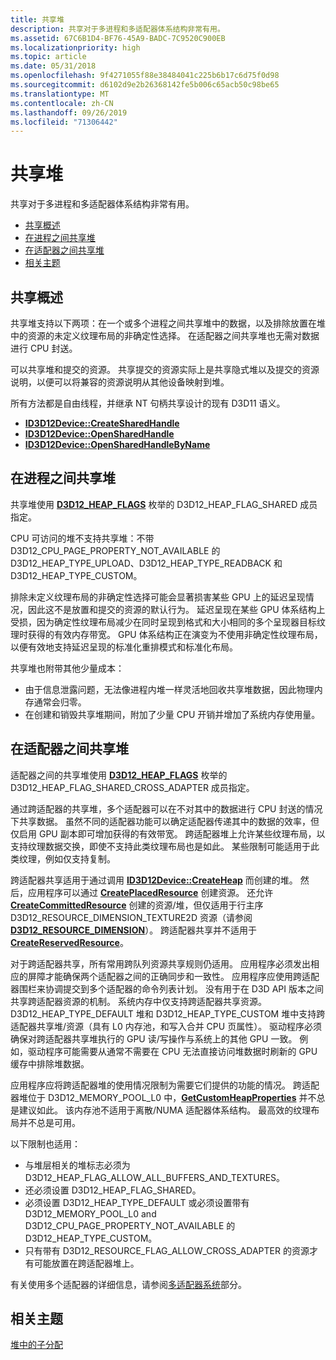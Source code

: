 ```yaml
---
title: 共享堆
description: 共享对于多进程和多适配器体系结构非常有用。
ms.assetid: 67C6B1D4-BF76-45A9-BADC-7C9520C900EB
ms.localizationpriority: high
ms.topic: article
ms.date: 05/31/2018
ms.openlocfilehash: 9f4271055f88e38484041c225b6b17c6d75f0d98
ms.sourcegitcommit: d6102d9e2b26368142fe5b006c65acb50c98be65
ms.translationtype: MT
ms.contentlocale: zh-CN
ms.lasthandoff: 09/26/2019
ms.locfileid: "71306442"
---
```

# <a name="shared-heaps"></a>共享堆

共享对于多进程和多适配器体系结构非常有用。

-   [共享概述](#sharing-overview)
-   [在进程之间共享堆](#sharing-heaps-across-processes)
-   [在适配器之间共享堆](#sharing-heaps-across-adapters)
-   [相关主题](#related-topics)

## <a name="sharing-overview"></a>共享概述

共享堆支持以下两项：在一个或多个进程之间共享堆中的数据，以及排除放置在堆中的资源的未定义纹理布局的非确定性选择。 在适配器之间共享堆也无需对数据进行 CPU 封送。

可以共享堆和提交的资源。 共享提交的资源实际上是共享隐式堆以及提交的资源说明，以便可以将兼容的资源说明从其他设备映射到堆。

所有方法都是自由线程，并继承 NT 句柄共享设计的现有 D3D11 语义。

-   [**ID3D12Device::CreateSharedHandle**](/windows/win32/api/d3d12/nf-d3d12-id3d12device-createsharedhandle)
-   [**ID3D12Device::OpenSharedHandle**](/windows/win32/api/d3d12/nf-d3d12-id3d12device-opensharedhandle)
-   [**ID3D12Device::OpenSharedHandleByName**](/windows/win32/api/d3d12/nf-d3d12-id3d12device-opensharedhandlebyname)

## <a name="sharing-heaps-across-processes"></a>在进程之间共享堆

共享堆使用 [**D3D12\_HEAP\_FLAGS**](/windows/win32/api/d3d12/ne-d3d12-d3d12_heap_flags) 枚举的 D3D12\_HEAP\_FLAG\_SHARED 成员指定。

CPU 可访问的堆不支持共享堆：不带 D3D12\_CPU\_PAGE\_PROPERTY\_NOT\_AVAILABLE 的 D3D12\_HEAP\_TYPE\_UPLOAD、D3D12\_HEAP\_TYPE\_READBACK 和 D3D12\_HEAP\_TYPE\_CUSTOM。

排除未定义纹理布局的非确定性选择可能会显著损害某些 GPU 上的延迟呈现情况，因此这不是放置和提交的资源的默认行为。 延迟呈现在某些 GPU 体系结构上受损，因为确定性纹理布局减少在同时呈现到格式和大小相同的多个呈现器目标纹理时获得的有效内存带宽。 GPU 体系结构正在演变为不使用非确定性纹理布局，以便有效地支持延迟呈现的标准化重排模式和标准化布局。

共享堆也附带其他少量成本：

-   由于信息泄露问题，无法像进程内堆一样灵活地回收共享堆数据，因此物理内存通常会归零。
-   在创建和销毁共享堆期间，附加了少量 CPU 开销并增加了系统内存使用量。

## <a name="sharing-heaps-across-adapters"></a>在适配器之间共享堆

适配器之间的共享堆使用 [**D3D12\_HEAP\_FLAGS**](/windows/win32/api/d3d12/ne-d3d12-d3d12_heap_flags) 枚举的 D3D12\_HEAP\_FLAG\_SHARED\_CROSS\_ADAPTER 成员指定。

通过跨适配器的共享堆，多个适配器可以在不对其中的数据进行 CPU 封送的情况下共享数据。 虽然不同的适配器功能可以确定适配器传递其中的数据的效率，但仅启用 GPU 副本即可增加获得的有效带宽。 跨适配器堆上允许某些纹理布局，以支持纹理数据交换，即使不支持此类纹理布局也是如此。 某些限制可能适用于此类纹理，例如仅支持复制。

跨适配器共享适用于通过调用 [**ID3D12Device::CreateHeap**](/windows/win32/api/d3d12/nf-d3d12-id3d12device-createheap) 而创建的堆。 然后，应用程序可以通过 [**CreatePlacedResource**](/windows/win32/api/d3d12/nf-d3d12-id3d12device-createplacedresource) 创建资源。 还允许 [**CreateCommittedResource**](/windows/win32/api/d3d12/nf-d3d12-id3d12device-createcommittedresource) 创建的资源/堆，但仅适用于行主序 D3D12\_RESOURCE\_DIMENSION\_TEXTURE2D 资源（请参阅 [**D3D12\_RESOURCE\_DIMENSION**](/windows/win32/api/d3d12/ne-d3d12-d3d12_resource_dimension)）。 跨适配器共享并不适用于 [**CreateReservedResource**](/windows/win32/api/d3d12/nf-d3d12-id3d12device-createreservedresource)。

对于跨适配器共享，所有常用跨队列资源共享规则仍适用。 应用程序必须发出相应的屏障才能确保两个适配器之间的正确同步和一致性。 应用程序应使用跨适配器围栏来协调提交到多个适配器的命令列表计划。 没有用于在 D3D API 版本之间共享跨适配器资源的机制。 系统内存中仅支持跨适配器共享资源。 D3D12\_HEAP\_TYPE\_DEFAULT 堆和 D3D12\_HEAP\_TYPE\_CUSTOM 堆中支持跨适配器共享堆/资源（具有 L0 内存池，和写入合并 CPU 页属性）。 驱动程序必须确保对跨适配器共享堆执行的 GPU 读/写操作与系统上的其他 GPU 一致。 例如，驱动程序可能需要从通常不需要在 CPU 无法直接访问堆数据时刷新的 GPU 缓存中排除堆数据。

应用程序应将跨适配器堆的使用情况限制为需要它们提供的功能的情况。 跨适配器堆位于 D3D12\_MEMORY\_POOL\_L0 中，[**GetCustomHeapProperties**](/windows/win32/api/d3d12/nf-d3d12-id3d12device-getcustomheapproperties) 并不总是建议如此。 该内存池不适用于离散/NUMA 适配器体系结构。 最高效的纹理布局并不总是可用。

以下限制也适用：

-   与堆层相关的堆标志必须为 D3D12\_HEAP\_FLAG\_ALLOW\_ALL\_BUFFERS\_AND\_TEXTURES。
-   还必须设置 D3D12\_HEAP\_FLAG\_SHARED。
-   必须设置 D3D12\_HEAP\_TYPE\_DEFAULT 或必须设置带有 D3D12\_MEMORY\_POOL\_L0 and D3D12\_CPU\_PAGE\_PROPERTY\_NOT\_AVAILABLE 的 D3D12\_HEAP\_TYPE\_CUSTOM。
-   只有带有 D3D12\_RESOURCE\_FLAG\_ALLOW\_CROSS\_ADAPTER 的资源才有可能放置在跨适配器堆上。

有关使用多个适配器的详细信息，请参阅[多适配器系统](multi-engine.md)部分。

## <a name="related-topics"></a>相关主题

<dl> <dt>

[堆中的子分配](suballocation-within-heaps.md)
</dt> </dl>

 

 





